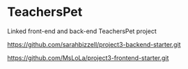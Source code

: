 # TeachersPet
Linked front-end and back-end TeachersPet project

https://github.com/sarahbizzell/project3-backend-starter.git

https://github.com/MsLoLa/project3-frontend-starter.git
